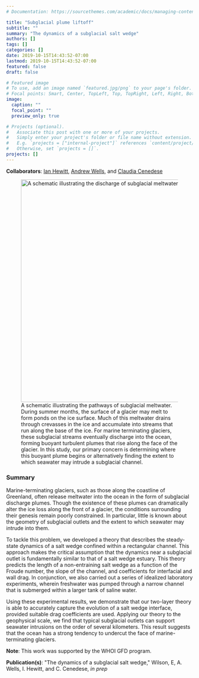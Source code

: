 ```yaml
---
# Documentation: https://sourcethemes.com/academic/docs/managing-content/

title: "Subglacial plume liftoff"
subtitle: ""
summary: "The dynamics of a subglacial salt wedge"
authors: []
tags: []
categories: []
date: 2019-10-15T14:43:52-07:00
lastmod: 2019-10-15T14:43:52-07:00
featured: false
draft: false

# Featured image
# To use, add an image named `featured.jpg/png` to your page's folder.
# Focal points: Smart, Center, TopLeft, Top, TopRight, Left, Right, BottomLeft, Bottom, BottomRight.
image:
  caption: ""
  focal_point: ""
  preview_only: true

# Projects (optional).
#   Associate this post with one or more of your projects.
#   Simply enter your project's folder or file name without extension.
#   E.g. `projects = ["internal-project"]` references `content/project/deep-learning/index.md`.
#   Otherwise, set `projects = []`.
projects: []
---
```


**Collaborators**: [Ian Hewitt](https://people.maths.ox.ac.uk/hewitt/), [Andrew Wells](https://www2.physics.ox.ac.uk/contacts/people/wellsa), and [Claudia Cenedese](https://www2.whoi.edu/staff/ccenedese/)

<figure>
<img src="/img/subglacial_salt_wedge.jpg" width="600" height="600" align="middle" alt="A schematic illustrating the discharge of subglacial meltwater into the ocean.">
<figcaption>A schematic illustrating the pathways of subglacial meltwater. During summer months, the surface of a glacier may melt to form ponds on the ice surface. Much of this meltwater drains through crevasses in the ice and accumulate into streams that run along the base of the ice. For marine terminating glaciers, these subglacial streams eventually discharge into the ocean, forming buoyant turbulent plumes that rise along the face of the glacier. In this study, our primary concern is determining where this buoyant plume begins or alternatively finding the extent to which seawater may intrude a subglacial channel. </figcaption>
</figure>


### Summary

Marine-terminating glaciers, such as those along the coastline of Greenland, often release meltwater into the ocean in the form of subglacial discharge plumes. Though the existence of these plumes can dramatically alter the ice loss along the front of a glacier, the conditions surrounding their genesis remain poorly constrained. In particular, little is known about the geometry of subglacial outlets and the extent to which seawater may intrude into them. 

To tackle this problem, we developed a theory that describes the steady-state dynamics of a salt wedge confined within a rectangular channel. This approach makes the critical assumption that the dynamics near a subglacial outlet is fundamentally similar to that of a salt wedge estuary. This theory predicts the length of a non-entraining salt wedge as a function of the Froude number, the slope of the channel, and coefficients for interfacial and wall drag. In conjunction, we also carried out a series of idealized laboratory experiments, wherein freshwater was pumped through a narrow channel that is submerged within a larger tank of saline water. 

Using these experimental results, we demonstrate that our two-layer theory is able to accurately capture the evolution of a salt wedge interface, provided suitable drag coefficients are used. Applying our theory to the geophysical scale, we find that typical subglacial outlets can support seawater intrusions on the order of several kilometers. This result suggests that the ocean has a strong tendency to undercut the face of marine-terminating glaciers.

**Note**: This work was supported by the WHOI GFD program.

**Publication(s)**: "The dynamics of a subglacial salt wedge," Wilson, E, A. Wells, I. Hewitt, and C. Cenedese, *in prep* 




